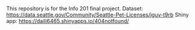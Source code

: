 This repository is for the Info 201 final project.
Dataset: https://data.seattle.gov/Community/Seattle-Pet-Licenses/jguv-t9rb
Shiny app: https://daili6465.shinyapps.io/404notfound/

